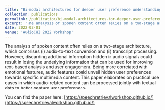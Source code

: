 ```yaml
---
title: "Bi-modal architectures for deeper user preference understanding from spoken content"
collection: publications
permalink: /publication/bi-modal-architectures-for-deeper-user-preference-understanding-from-spoken-content
excerpt: 'The analysis of spoken content often relies on a two-stage architecture, which comprises (i) audio-to-text conversion and (ii) transcript processing. This paper elaborates on practical use cases in which audio-related content can be processed jointly with textual data to better capture user preferences.'
date: 2022-02-01
venue: 'AudioCHI 2022 Workshop'
---
```


The analysis of spoken content often relies on a two-stage architecture, which comprises (i) audio-to-text conversion and (ii) transcript processing. However, discarding additional information hidden in audio signals could result in losing the underlying information that can be used for improving text-based analysis and user engagement. Being more correlated with emotional features, audio features could unveil hidden user preferences towards specific multimedia content. This paper elaborates on practical use cases in which audio-related content can be processed jointly with textual data to better capture user preferences.

<!--[Download paper here](http://academicpages.github.io/files/paper1.pdf)-->

You can find the paper here: [https://speechretrievalworkshop.github.io/](https://speechretrievalworkshop.github.io/)
